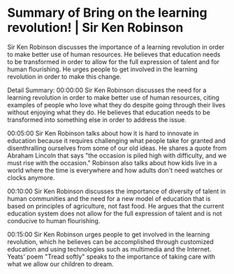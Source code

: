 # Summary of Bring on the learning revolution! | Sir Ken Robinson

Sir Ken Robinson discusses the importance of a learning revolution in order to make better use of human resources. He believes that education needs to be transformed in order to allow for the full expression of talent and for human flourishing. He urges people to get involved in the learning revolution in order to make this change.

Detail Summary: 
00:00:00
Sir Ken Robinson discusses the need for a learning revolution in order to make better use of human resources, citing examples of people who love what they do despite going through their lives without enjoying what they do. He believes that education needs to be transformed into something else in order to address the issue.

00:05:00
Sir Ken Robinson talks about how it is hard to innovate in education because it requires challenging what people take for granted and disenthralling ourselves from some of our old ideas. He shares a quote from Abraham Lincoln that says "the occasion is piled high with difficulty, and we must rise with the occasion." Robinson also talks about how kids live in a world where the time is everywhere and how adults don't need watches or clocks anymore.

00:10:00
Sir Ken Robinson discusses the importance of diversity of talent in human communities and the need for a new model of education that is based on principles of agriculture, not fast food. He argues that the current education system does not allow for the full expression of talent and is not conducive to human flourishing.

00:15:00
Sir Ken Robinson urges people to get involved in the learning revolution, which he believes can be accomplished through customized education and using technologies such as multimedia and the Internet. Yeats' poem "Tread softly" speaks to the importance of taking care with what we allow our children to dream.

